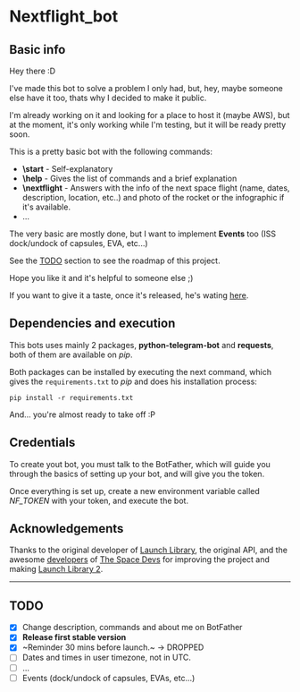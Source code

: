 # Nextflight_bot
## Basic info

Hey there :D

I've made this bot to solve a problem I only had, but, hey, maybe someone else have it too, thats why I decided to make it public.

I'm already working on it and looking for a place to host it (maybe AWS), but at the moment, it's only working while I'm testing, but it will be ready pretty soon.

This is a pretty basic bot with the following commands:
- **\start** - Self-explanatory
- **\help**  - Gives the list of commands and a brief explanation
- **\nextflight** - Answers with the info of the next space flight (name, dates, description, location, etc..) and photo of the rocket or the infographic if it's available.
- ...

The very basic are mostly done, but I want to implement **Events** too (ISS dock/undock of capsules, EVA, etc...)

See the [TODO](https://github.com/Charly98cma/Nextflight-bot#todo) section to see the roadmap of this project.

Hope you like it and it's helpful to someone else  ;)

If you want to give it a taste, once it's released, he's wating [here](https://t.me/nextflight_bot).

## Dependencies and execution

This bots uses mainly 2 packages, **python-telegram-bot** and **requests**, both of them are available on *pip*.

Both packages can be installed by executing the next command, which gives the `requirements.txt` to *pip* and does his installation process:

```
pip install -r requirements.txt
```

And... you're almost ready to take off :P

## Credentials

To create yout bot, you must talk to the BotFather, which will guide you through the basics of setting up your bot, and will give you the token.

Once everything is set up, create a new environment variable called *NF_TOKEN* with your token, and execute the bot.

## Acknowledgements

Thanks to the original developer of [Launch Library](https://launchlibrary.net/), the original API, and the awesome [developers](https://thespacedevs.com/about) of [The Space Devs](https://thespacedevs.com/) for improving the project and making [Launch Library 2](https://thespacedevs.com/llapi).

---

## TODO
- [x] Change description, commands and about me on BotFather
- [X] **Release first stable version**
- [X] ~Reminder 30 mins before launch.~ -> DROPPED
- [ ] Dates and times in user timezone, not in UTC.
- [ ] ...
- [ ] Events (dock/undock of capsules, EVAs, etc...)

